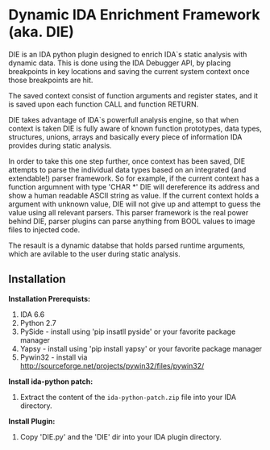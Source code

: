 Dynamic IDA Enrichment Framework (aka. DIE)
=====

DIE is an IDA python plugin designed to enrich IDA`s static analysis with dynamic data.
This is done using the IDA Debugger API, by placing breakpoints in key locations and saving the current system context once those breakpoints are hit.

The saved context consist of function arguments and register states, and it is saved upon each function CALL and function RETURN.

DIE takes advantage of IDA`s powerfull analysis engine, so that when context is taken DIE is fully aware of known function prototypes, data types, structures, unions, arrays and basically every piece of information IDA provides during static analysis.

In order to take this one step further, once context has been saved, DIE attempts to parse the individual data types based on an integrated (and extendable!) parser framework.
So for example, if the current context has a function argumnent with type 'CHAR *' DIE will dereference its address and show a human readable ASCII string as value.
If the current context holds a argument with unknown value, DIE will not give up and attempt to guess the value using all relevant parsers.
This parser framework is the real power behind DIE, parser plugins can parse anything from BOOL values to image files to injected code.

The resault is a dynamic databse that holds parsed runtime arguments, which are avilable to the user during static analysis.

Installation
------------
**Installation Prerequists:**

1. IDA 6.6
2. Python 2.7
2. PySide    - install using 'pip insatll pyside' or your favorite package manager
3. Yapsy     - install using 'pip install yapsy' or your favorite package manager
4. Pywin32   - install via http://sourceforge.net/projects/pywin32/files/pywin32/


**Install ida-python patch:**

1. Extract the content of the `ida-python-patch.zip` file into your IDA directory.

**Install Plugin:**

1. Copy 'DIE.py' and the 'DIE' dir into your IDA plugin directory.
